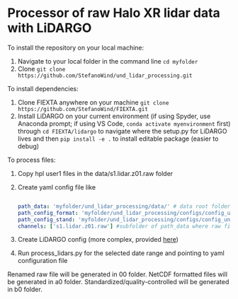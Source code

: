 # Processor of raw Halo XR lidar data with LiDARGO

To install the repository on your local machine:
1. Navigate to your local folder in the command line
   `cd myfolder`
2. Clone
   `git clone https://github.com/StefanoWind/und_lidar_processing.git`
   
To install dependencies:
1. Clone FIEXTA anywhere on your machine
   `git clone https://github.com/StefanoWind/FIEXTA.git`
3. Install LiDARGO on your current environment (if using Spyder, use Anaconda prompt; if using VS Code, `conda activate myenvironment` first)
   through `cd FIEXTA/lidargo` to navigate where the setup.py for LiDARGO lives and then
   `pip install -e .` to install editable package (easier to debug)

To process files:
1. Copy hpl user1 files in the data/s1.lidar.z01.raw folder
2. Create yaml config file like

   ```yaml
   
   path_data: 'myfolder/und_lidar_processing/data/' # data root folder
   path_config_format: 'myfolder/und_lidar_processing/configs/config_und_a0.xlsx' #path to configuration for LiDARGO/format
   path_config_stand: 'myfolder/und_lidar_processing/configs/config_und_b0.xlsx' #path to configuration for LiDARGO/standardize
   channels: ['s1.lidar.z01.raw'] #subfolder of path_data where raw files live

3. Create LiDARGO config (more complex, provided [here](https://drive.google.com/drive/folders/1A-9mMn6lgOVZDhJA53ZkaE6CDKcDpdKd))
                
4. Run process_lidars.py for the selected date range and pointing to yaml configuration file

Renamed raw file will be generated in 00 folder. NetCDF formatted files will be generated in a0 folder. Standardized/quality-controlled will be generated in b0 folder.
